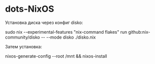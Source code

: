 # dots-NixOS

Установка диска через конфиг disko:

sudo nix --experimental-features "nix-command flakes" run github:nix-community/disko -- --mode disko ./disko.nix

Затем установка:

nixos-generate-config --root /mnt && nixos-install

